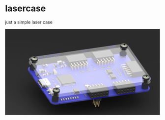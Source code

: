 # lasercase
just a simple laser case


![Alt Lasr Cut Case model](https://github.com/ccadic/lasercase/blob/master/Untitled3.JPG?raw=true "Laser CUT case")
